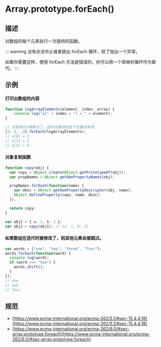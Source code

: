 # Array.prototype.forEach()

## 描述
对数组的每个元素执行一次提供的函数。

::: warning
没有办法中止或者跳出 forEach 循环，除了抛出一个异常。

如果你需要这样，使用 forEach 方法是错误的，你可以用一个简单的循环作为替代。
:::

## 示例
#### 打印出数组的内容
```js
function logArrayElements(element, index, array) {
    console.log("a[" + index + "] = " + element);
}

// 注意索引2被跳过了，因为在数组的这个位置没有项
[2, 5, ,9].forEach(logArrayElements);
// a[0] = 2
// a[1] = 5
// a[3] = 9
```

#### 对象复制函数
```js
function copy(obj) {
  var copy = Object.create(Object.getPrototypeOf(obj));
  var propNames = Object.getOwnPropertyNames(obj);

  propNames.forEach(function(name) {
    var desc = Object.getOwnPropertyDescriptor(obj, name);
    Object.defineProperty(copy, name, desc);
  });

  return copy;
}

var obj1 = { a: 1, b: 2 };
var obj2 = copy(obj1); // {a: 1, b: 2}
```

#### 如果数组在迭代时被修改了，则其他元素会被跳过。
```js
var words = ["one", "two", "three", "four"];
words.forEach(function(word) {
  console.log(word);
  if (word === "two") {
    words.shift();
  }
});
// one
// two
// four
```

## 规范
- [https://www.ecma-international.org/ecma-262/5.1/#sec-15.4.4.18](https://www.ecma-international.org/ecma-262/5.1/#sec-15.4.4.18)
- [https://www.ecma-international.org/ecma-262/6.0/#sec-array.prototype.foreach](https://www.ecma-international.org/ecma-262/6.0/#sec-array.prototype.foreach)

